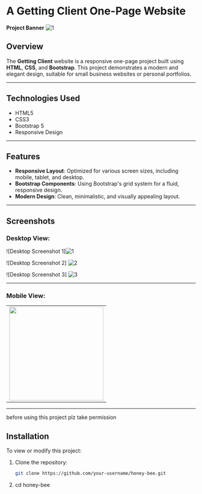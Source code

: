 # A Getting Client One-Page Website

**Project Banner**  ![1](https://github.com/user-attachments/assets/9bed1048-102d-462d-a313-9009bcd638b2)



## Overview

The **Getting Client** website is a responsive one-page project built using **HTML**, **CSS**, and **Bootstrap**. This project demonstrates a modern and elegant design, suitable for small business websites or personal portfolios.

---

## Technologies Used

- HTML5
- CSS3
- Bootstrap 5
- Responsive Design

---

## Features

- **Responsive Layout**: Optimized for various screen sizes, including mobile, tablet, and desktop.
- **Bootstrap Components**: Using Bootstrap's grid system for a fluid, responsive design.
- **Modern Design**: Clean, minimalistic, and visually appealing layout.

---

## Screenshots

### Desktop View:
![Desktop Screenshot 1]![1](https://github.com/user-attachments/assets/56ad1415-314c-424b-a1fb-f0d2bab06c33)

![Desktop Screenshot 2] ![2](https://github.com/user-attachments/assets/48d311e8-2105-4290-a609-fba60749a178)

![Desktop Screenshot 3]
![3](https://github.com/user-attachments/assets/d3b35e07-0b85-4b5a-9119-145eb1958b2f)

---

### Mobile View:

<table>
  <tr>
    <td><img src="https://github.com/user-attachments/assets/18f44680-de61-4da8-92f4-bfc674efcc2b" width="250px"></td>
   

  </tr>

</table>

---
before using this project plz take permission 
## Installation

To view or modify this project:

1. Clone the repository:  
   ```bash
   git clone https://github.com/your-username/honey-bee.git
2.  cd honey-bee
   
